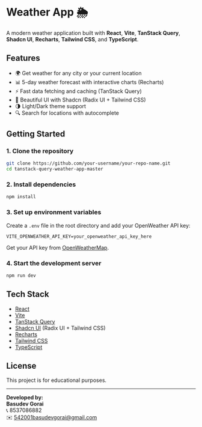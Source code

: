 # Weather App 🌦️

A modern weather application built with **React**, **Vite**, **TanStack Query**, **Shadcn UI**, **Recharts**, **Tailwind CSS**, and **TypeScript**.

## Features

- 🌍 Get weather for any city or your current location
- 📊 5-day weather forecast with interactive charts (Recharts)
- ⚡ Fast data fetching and caching (TanStack Query)
- 🎨 Beautiful UI with Shadcn (Radix UI + Tailwind CSS)
- 🌗 Light/Dark theme support
- 🔍 Search for locations with autocomplete

## Getting Started

### 1. Clone the repository

```sh
git clone https://github.com/your-username/your-repo-name.git
cd tanstack-query-weather-app-master
```

### 2. Install dependencies

```sh
npm install
```

### 3. Set up environment variables

Create a `.env` file in the root directory and add your OpenWeather API key:

```
VITE_OPENWEATHER_API_KEY=your_openweather_api_key_here
```

Get your API key from [OpenWeatherMap](https://home.openweathermap.org/api_keys).

### 4. Start the development server

```sh
npm run dev
```

## Tech Stack

- [React](https://react.dev/)
- [Vite](https://vitejs.dev/)
- [TanStack Query](https://tanstack.com/query/latest)
- [Shadcn UI](https://ui.shadcn.com/) (Radix UI + Tailwind CSS)
- [Recharts](https://recharts.org/)
- [Tailwind CSS](https://tailwindcss.com/)
- [TypeScript](https://www.typescriptlang.org/)

## License

This project is for educational purposes.

---

**Developed by:**  
**Basudev Gorai**  
📞 8537086882  
✉️ 542001basudevgorai@gmail.com
